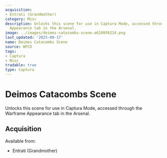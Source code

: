 ```yaml
---
acquisition:
- Entrati (Grandmother)
category: Misc
description: Unlocks this scene for use in Captura Mode, accessed through the Warframe
  Appearance tab in the Arsenal.
image: ../images/deimos-catacombs-scene-a6108f6214.png
last_updated: '2025-09-17'
name: Deimos Catacombs Scene
source: WFCD
tags:
- Captura
- Misc
tradable: true
type: Captura
---
```


# Deimos Catacombs Scene

Unlocks this scene for use in Captura Mode, accessed through the Warframe Appearance tab in the Arsenal.

## Acquisition

Available from:
- Entrati (Grandmother)

